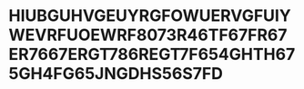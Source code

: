 # HIUBGUHVGEUYRGFOWUERVGFUIYWEVRFUOEWRF8073R46TF67FR67ER7667ERGT786REGT7F654GHTH675GH4FG65JNGDHS56S7FD